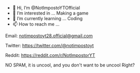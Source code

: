 - 👋 Hi, I’m @NotImpostoYTOfficial
- 👀 I’m interested in ... Making a game
- 🌱 I’m currently learning ... Coding
- 📫 How to reach me ...

Email: notimpostoyt28.official@gmail.com

Twitter: https://twitter.com/@notimpostoyt

Reddit: https://reddit.com/r/NotImpostorYT


NO SPAM, it is uncool, and you don't want to be uncool
Right?
